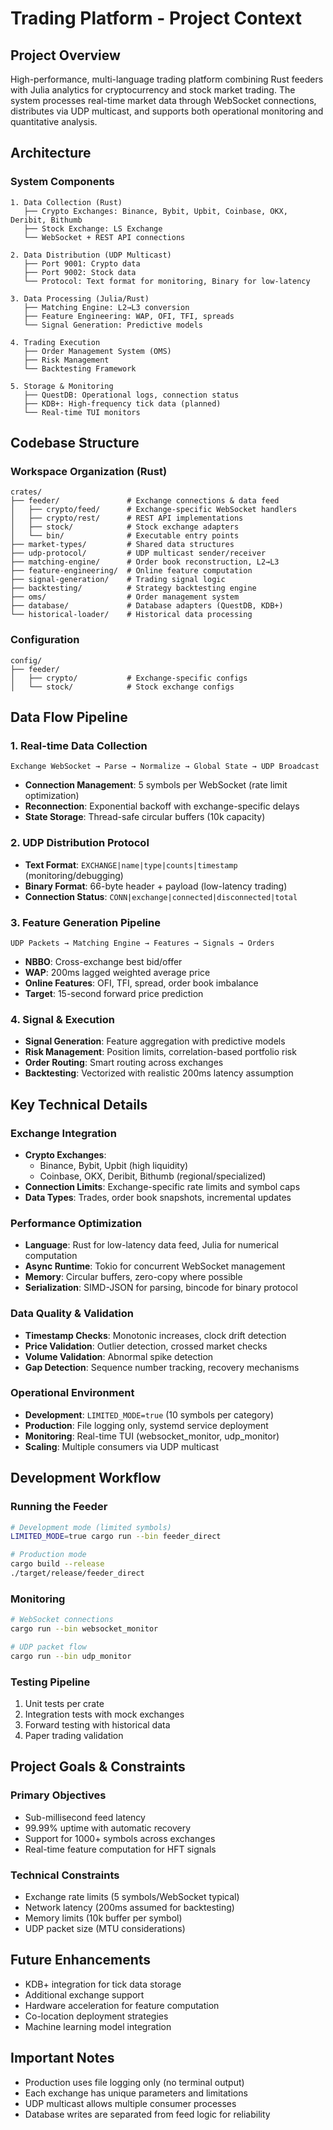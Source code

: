 # Trading Platform - Project Context

## Project Overview
High-performance, multi-language trading platform combining Rust feeders with Julia analytics for cryptocurrency and stock market trading. The system processes real-time market data through WebSocket connections, distributes via UDP multicast, and supports both operational monitoring and quantitative analysis.

## Architecture

### System Components
```
1. Data Collection (Rust)
   ├── Crypto Exchanges: Binance, Bybit, Upbit, Coinbase, OKX, Deribit, Bithumb
   ├── Stock Exchange: LS Exchange
   └── WebSocket + REST API connections

2. Data Distribution (UDP Multicast)
   ├── Port 9001: Crypto data
   ├── Port 9002: Stock data
   └── Protocol: Text format for monitoring, Binary for low-latency

3. Data Processing (Julia/Rust)
   ├── Matching Engine: L2→L3 conversion
   ├── Feature Engineering: WAP, OFI, TFI, spreads
   └── Signal Generation: Predictive models

4. Trading Execution
   ├── Order Management System (OMS)
   ├── Risk Management
   └── Backtesting Framework

5. Storage & Monitoring
   ├── QuestDB: Operational logs, connection status
   ├── KDB+: High-frequency tick data (planned)
   └── Real-time TUI monitors
```

## Codebase Structure

### Workspace Organization (Rust)
```
crates/
├── feeder/               # Exchange connections & data feed
│   ├── crypto/feed/      # Exchange-specific WebSocket handlers
│   ├── crypto/rest/      # REST API implementations
│   ├── stock/            # Stock exchange adapters
│   └── bin/              # Executable entry points
├── market-types/         # Shared data structures
├── udp-protocol/         # UDP multicast sender/receiver
├── matching-engine/      # Order book reconstruction, L2→L3
├── feature-engineering/  # Online feature computation
├── signal-generation/    # Trading signal logic
├── backtesting/          # Strategy backtesting engine
├── oms/                  # Order management system
├── database/             # Database adapters (QuestDB, KDB+)
└── historical-loader/    # Historical data processing
```

### Configuration
```
config/
├── feeder/
│   ├── crypto/           # Exchange-specific configs
│   └── stock/            # Stock exchange configs
```

## Data Flow Pipeline

### 1. Real-time Data Collection
```
Exchange WebSocket → Parse → Normalize → Global State → UDP Broadcast
```
- **Connection Management**: 5 symbols per WebSocket (rate limit optimization)
- **Reconnection**: Exponential backoff with exchange-specific delays
- **State Storage**: Thread-safe circular buffers (10k capacity)

### 2. UDP Distribution Protocol
- **Text Format**: `EXCHANGE|name|type|counts|timestamp` (monitoring/debugging)
- **Binary Format**: 66-byte header + payload (low-latency trading)
- **Connection Status**: `CONN|exchange|connected|disconnected|total`

### 3. Feature Generation Pipeline
```
UDP Packets → Matching Engine → Features → Signals → Orders
```
- **NBBO**: Cross-exchange best bid/offer
- **WAP**: 200ms lagged weighted average price
- **Online Features**: OFI, TFI, spread, order book imbalance
- **Target**: 15-second forward price prediction

### 4. Signal & Execution
- **Signal Generation**: Feature aggregation with predictive models
- **Risk Management**: Position limits, correlation-based portfolio risk
- **Order Routing**: Smart routing across exchanges
- **Backtesting**: Vectorized with realistic 200ms latency assumption

## Key Technical Details

### Exchange Integration
- **Crypto Exchanges**:
  - Binance, Bybit, Upbit (high liquidity)
  - Coinbase, OKX, Deribit, Bithumb (regional/specialized)
- **Connection Limits**: Exchange-specific rate limits and symbol caps
- **Data Types**: Trades, order book snapshots, incremental updates

### Performance Optimization
- **Language**: Rust for low-latency data feed, Julia for numerical computation
- **Async Runtime**: Tokio for concurrent WebSocket management
- **Memory**: Circular buffers, zero-copy where possible
- **Serialization**: SIMD-JSON for parsing, bincode for binary protocol

### Data Quality & Validation
- **Timestamp Checks**: Monotonic increases, clock drift detection
- **Price Validation**: Outlier detection, crossed market checks
- **Volume Validation**: Abnormal spike detection
- **Gap Detection**: Sequence number tracking, recovery mechanisms

### Operational Environment
- **Development**: `LIMITED_MODE=true` (10 symbols per category)
- **Production**: File logging only, systemd service deployment
- **Monitoring**: Real-time TUI (websocket_monitor, udp_monitor)
- **Scaling**: Multiple consumers via UDP multicast

## Development Workflow

### Running the Feeder
```bash
# Development mode (limited symbols)
LIMITED_MODE=true cargo run --bin feeder_direct

# Production mode
cargo build --release
./target/release/feeder_direct
```

### Monitoring
```bash
# WebSocket connections
cargo run --bin websocket_monitor

# UDP packet flow
cargo run --bin udp_monitor
```

### Testing Pipeline
1. Unit tests per crate
2. Integration tests with mock exchanges
3. Forward testing with historical data
4. Paper trading validation

## Project Goals & Constraints

### Primary Objectives
- Sub-millisecond feed latency
- 99.99% uptime with automatic recovery
- Support for 1000+ symbols across exchanges
- Real-time feature computation for HFT signals

### Technical Constraints
- Exchange rate limits (5 symbols/WebSocket typical)
- Network latency (200ms assumed for backtesting)
- Memory limits (10k buffer per symbol)
- UDP packet size (MTU considerations)

## Future Enhancements
- KDB+ integration for tick data storage
- Additional exchange support
- Hardware acceleration for feature computation
- Co-location deployment strategies
- Machine learning model integration

## Important Notes
- Production uses file logging only (no terminal output)
- Each exchange has unique parameters and limitations
- UDP multicast allows multiple consumer processes
- Database writes are separated from feed logic for reliability